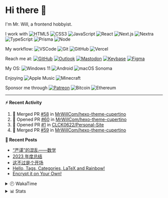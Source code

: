 # Hi there 👋

I'm Mr. Will, a frontend hobbyist.

I work with ![HTML5](https://img.shields.io/badge/HTML5-E34F26.svg?logo=html5&logoColor=white) ![CSS3](https://img.shields.io/badge/CSS3-1572B6.svg?logo=css3&logoColor=white) ![JavaScript](https://img.shields.io/badge/JavaScript-F7DF1E.svg?logo=javascript&logoColor=black) ![React](https://img.shields.io/badge/React-20232a.svg?logo=react&logoColor=61DAFB) ![Next.js](https://img.shields.io/badge/Next.js-000000.svg?logo=nextdotjs&logoColor=white) ![Nextra](https://img.shields.io/badge/Nextra-000000.svg?logo=nextra&logoColor=white) ![TypeScript](https://img.shields.io/badge/TypeScript-007ACC.svg?logo=typescript&logoColor=white) ![Prisma](https://img.shields.io/badge/Prisma-2D3748.svg?logo=prisma&logoColor=white) ![Node](https://img.shields.io/badge/Node.js-43853D.svg?logo=node.js&logoColor=white)

My workflow: ![VSCode](https://img.shields.io/badge/VS%20Code-007ACC?logo=visual-studio-code&logoColor=white) ![Git](https://img.shields.io/badge/Git-black?logo=git) ![GitHub](https://img.shields.io/badge/GitHub-181717.svg?logo=github&logoColor=white) ![Vercel](https://img.shields.io/badge/Vercel-333?logo=vercel)

Reach me at: [![GitHub](https://img.shields.io/badge/GitHub-MrWillCom-181717.svg?logo=github&logoColor=white)](https://github.com/MrWillCom) [![Outlook](https://img.shields.io/badge/Outlook-mr.will.com%40outlook.com-0078D4?logo=microsoft-outlook&logoColor=white)](mailto:mr.will.com@outlook.com) [![Mastodon](https://img.shields.io/badge/Mastodon-@MrWillCom@noc.social-6364FF?logo=mastodon&logoColor=white)](https://noc.social/@MrWillCom) [![Keybase](https://img.shields.io/badge/Keybase-mrwillcom-33A0FF?logo=keybase&logoColor=white)](https://keybase.io/mrwillcom) [![Figma](https://img.shields.io/badge/Figma-MrWillCom-F24E1E?logo=figma&logoColor=white)](https://figma.com/@MrWillCom)

My OS: ![Windows 11](https://img.shields.io/badge/Windows%2011-0078D6?logo=microsoft&logoColor=white) ![Android](https://img.shields.io/badge/Android-3DDC84?logo=android&logoColor=white) ![macOS Sonoma](https://img.shields.io/badge/macOS%20Sonoma-242524?logo=apple&logoColor=white)

Enjoying ![Apple Music](https://img.shields.io/badge/-Apple%20Music-FA243C.svg?logo=apple-music&logoColor=white) ![Minecraft](https://img.shields.io/badge/Minecraft-JE%201.19.2-62B47A.svg?logo=mojang-studios&logoColor=white)

Sponsor me through [![Patreon](https://img.shields.io/badge/Patreon-MrWillCom-F96854.svg?logo=patreon&logoColor=white)](https://www.patreon.com/MrWillCom) ![Bitcoin](https://img.shields.io/badge/Bitcoin-bc1q8vt874umc32hx4h5nfjechzdn0nuc3mj4g0uq0-000000.svg?logo=bitcoin&logoColor=white) ![Ethereum](https://img.shields.io/badge/Ethereum-0x44Baea5016C461aA838ff9B369A60246A9a540Eb-3C3C3D.svg?logo=ethereum&logoColor=white)

---

**⚡ Recent Activity**

<!--START_SECTION:activity-->
1. 🎉 Merged PR [#58](https://github.com/MrWillCom/hexo-theme-cupertino/pull/58) in [MrWillCom/hexo-theme-cupertino](https://github.com/MrWillCom/hexo-theme-cupertino)
2. 💪 Opened PR [#60](https://github.com/MrWillCom/hexo-theme-cupertino/pull/60) in [MrWillCom/hexo-theme-cupertino](https://github.com/MrWillCom/hexo-theme-cupertino)
3. 💪 Opened PR [#1](https://github.com/CLCK0622/Personal-Site/pull/1) in [CLCK0622/Personal-Site](https://github.com/CLCK0622/Personal-Site)
4. 🎉 Merged PR [#59](https://github.com/MrWillCom/hexo-theme-cupertino/pull/59) in [MrWillCom/hexo-theme-cupertino](https://github.com/MrWillCom/hexo-theme-cupertino)
<!--END_SECTION:activity-->

**📕 Recent Posts**

<!-- BLOG-POST-LIST:START -->
- [“严谨”的混乱——数学](https://blog.mrwillcom.com/2024/06/02/The-Messy-Math/)
- [2023 年度总结](https://blog.mrwillcom.com/2023/12/26/2023-review/)
- [这不过是个开场](https://blog.mrwillcom.com/2022/12/19/It-s-just-the-Beginning/)
- [Hello, Tags, Categories, LaTeX and Rainbow!](https://blog.mrwillcom.com/2022/05/31/Hello-Tags-Categories-LaTeX-and-Rainbow/)
- [Encrypt it on Your Own!](https://blog.mrwillcom.com/2021/08/14/Encrypt-it-on-Your-Own/)
<!-- BLOG-POST-LIST:END -->

<details>
<summary>🕗 WakaTime</summary>

<!--START_SECTION:waka-->
![Code Time](http://img.shields.io/badge/Code%20Time-544%20hrs%2015%20mins-blue)

**I'm a Night 🦉** 

```text
🌞 Morning                264 commits         ███░░░░░░░░░░░░░░░░░░░░░░   11.16 % 
🌆 Daytime                824 commits         █████████░░░░░░░░░░░░░░░░   34.83 % 
🌃 Evening                1192 commits        █████████████░░░░░░░░░░░░   50.38 % 
🌙 Night                  86 commits          █░░░░░░░░░░░░░░░░░░░░░░░░   03.63 % 
```
📅 **I'm Most Productive on Sunday** 

```text
Monday                   239 commits         ███░░░░░░░░░░░░░░░░░░░░░░   10.10 % 
Tuesday                  365 commits         ████░░░░░░░░░░░░░░░░░░░░░   15.43 % 
Wednesday                398 commits         ████░░░░░░░░░░░░░░░░░░░░░   16.82 % 
Thursday                 258 commits         ███░░░░░░░░░░░░░░░░░░░░░░   10.90 % 
Friday                   282 commits         ███░░░░░░░░░░░░░░░░░░░░░░   11.92 % 
Saturday                 409 commits         ████░░░░░░░░░░░░░░░░░░░░░   17.29 % 
Sunday                   415 commits         ████░░░░░░░░░░░░░░░░░░░░░   17.54 % 
```


📊 **This Week I Spent My Time On** 

```text
🕑︎ Time Zone: Asia/Shanghai

💬 Programming Languages: 
SCSS                     9 hrs 45 mins       █████████████░░░░░░░░░░░░   51.15 % 
TypeScript               4 hrs 49 mins       ██████░░░░░░░░░░░░░░░░░░░   25.27 % 
Other                    1 hr 3 mins         █░░░░░░░░░░░░░░░░░░░░░░░░   05.51 % 
EJS                      1 hr 1 min          █░░░░░░░░░░░░░░░░░░░░░░░░   05.35 % 
Markdown                 55 mins             █░░░░░░░░░░░░░░░░░░░░░░░░   04.89 % 

🔥 Editors: 
VS Code                  19 hrs 4 mins       █████████████████████████   100.00 % 

💻 Operating System: 
Mac                      17 hrs 32 mins      ███████████████████████░░   91.91 % 
Windows                  1 hr 32 mins        ██░░░░░░░░░░░░░░░░░░░░░░░   08.09 % 
```

**I Mostly Code in JavaScript** 

```text
JavaScript               16 repos            ██████████░░░░░░░░░░░░░░░   39.02 % 
TypeScript               7 repos             ████░░░░░░░░░░░░░░░░░░░░░   17.07 % 
MDX                      2 repos             █░░░░░░░░░░░░░░░░░░░░░░░░   04.88 % 
TeX                      1 repo              █░░░░░░░░░░░░░░░░░░░░░░░░   02.44 % 
Dart                     1 repo              █░░░░░░░░░░░░░░░░░░░░░░░░   02.44 % 
```




 Last Updated on 10/08/2024 00:54:11 UTC
<!--END_SECTION:waka-->

</details>

<details>
  <summary>📊 Stats</summary>
  <a href="https://git.io/streak-stats"><img src="https://streak-stats.demolab.com?user=MrWillCom" alt="GitHub Streak" /></a>
  <img src="https://github-readme-stats.vercel.app/api?username=MrWillCom&hide_title=true&show_icons=true&count_private=true&include_all_commits=true" alt="Stats">
  <img src="https://api.githubtrends.io/user/svg/MrWillCom/langs?time_range=one_year&loc_metric=changed&compact=True&theme=classic" alt="Most used languages">
</details>
